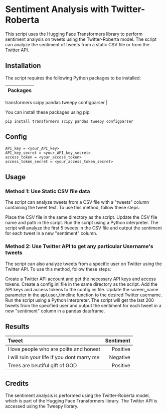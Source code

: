 # Sentiment Analysis with Twitter-Roberta

This script uses the Hugging Face Transformers library to perform sentiment analysis on tweets using the Twitter-Roberta model. The script can analyze the sentiment of tweets from a static CSV file or from the Twitter API.


## Installation
The script requires the following Python packages to be installed:

Packages      |
------------- |
transformers
scipy
pandas
tweepy
configparser  | 


You can install these packages using pip:

```pip install transformers scipy pandas tweepy configparser```

## Config

```[twitter]
API_key = <your_API_key>
API_key_secret = <your_API_key_secret>
access_token = <your_access_token>
access_token_secret = <your_access_token_secret>
```


## Usage

### Method 1: Use Static CSV file data

The script can analyze tweets from a CSV file with a "tweets" column containing the tweet text. To use this method, follow these steps:

Place the CSV file in the same directory as the script.
Update the CSV file name and path in the script.
Run the script using a Python interpreter.
The script will analyze the first 5 tweets in the CSV file and output the sentiment for each tweet in a new "sentiment" column.

### Method 2: Use Twitter API to get any particular Username's tweets

The script can also analyze tweets from a specific user on Twitter using the Twitter API. To use this method, follow these steps:

Create a Twitter API account and get the necessary API keys and access tokens.
Create a config.ini file in the same directory as the script.
Add the API keys and access tokens to the config.ini file.
Update the screen_name parameter in the api.user_timeline function to the desired Twitter username.
Run the script using a Python interpreter.
The script will get the last 200 tweets from the specified user and output the sentiment for each tweet in a new "sentiment" column in a pandas dataframe.

## Results

Tweet | Sentiment
| :--- | ---: 
I love people who are polite and honest  | Positive
I will ruin your life If you dont marry me  | Negative
Trees are beutiful gift of GOD  | Positive

## Credits

The sentiment analysis is performed using the Twitter-Roberta model, which is part of the Hugging Face Transformers library. The Twitter API is accessed using the Tweepy library.


